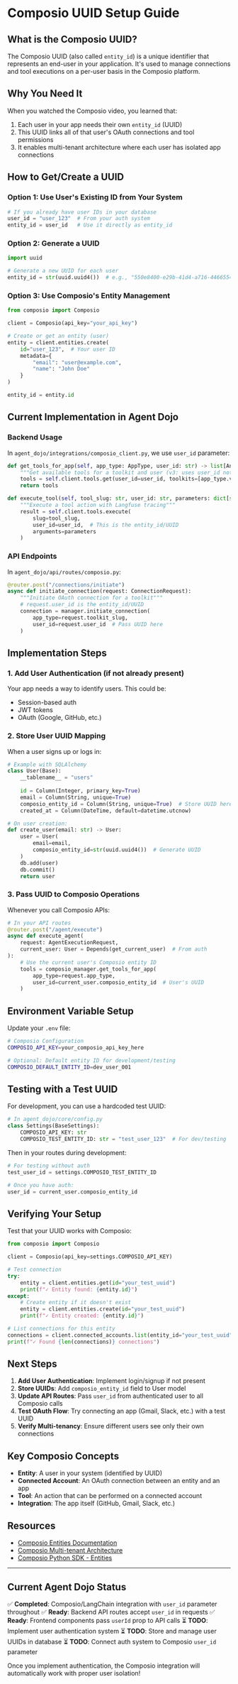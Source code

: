 # Composio UUID Setup Guide

## What is the Composio UUID?

The Composio UUID (also called `entity_id`) is a unique identifier that represents an end-user in your application. It's used to manage connections and tool executions on a per-user basis in the Composio platform.

## Why You Need It

When you watched the Composio video, you learned that:

1. Each user in your app needs their own `entity_id` (UUID)
2. This UUID links all of that user's OAuth connections and tool permissions
3. It enables multi-tenant architecture where each user has isolated app connections

## How to Get/Create a UUID

### Option 1: Use User's Existing ID from Your System

```python
# If you already have user IDs in your database
user_id = "user_123"  # From your auth system
entity_id = user_id   # Use it directly as entity_id
```

### Option 2: Generate a UUID

```python
import uuid

# Generate a new UUID for each user
entity_id = str(uuid.uuid4())  # e.g., "550e8400-e29b-41d4-a716-446655440000"
```

### Option 3: Use Composio's Entity Management

```python
from composio import Composio

client = Composio(api_key="your_api_key")

# Create or get an entity (user)
entity = client.entities.create(
    id="user_123",  # Your user ID
    metadata={
        "email": "user@example.com",
        "name": "John Doe"
    }
)

entity_id = entity.id
```

## Current Implementation in Agent Dojo

### Backend Usage

In `agent_dojo/integrations/composio_client.py`, we use `user_id` parameter:

```python
def get_tools_for_app(self, app_type: AppType, user_id: str) -> list[Any]:
    """Get available tools for a toolkit and user (v3: uses user_id not connection_id)"""
    tools = self.client.tools.get(user_id=user_id, toolkits=[app_type.value])
    return tools

def execute_tool(self, tool_slug: str, user_id: str, parameters: dict[str, Any]):
    """Execute a tool action with Langfuse tracing"""
    result = self.client.tools.execute(
        slug=tool_slug,
        user_id=user_id,  # This is the entity_id/UUID
        arguments=parameters
    )
```

### API Endpoints

In `agent_dojo/api/routes/composio.py`:

```python
@router.post("/connections/initiate")
async def initiate_connection(request: ConnectionRequest):
    """Initiate OAuth connection for a toolkit"""
    # request.user_id is the entity_id/UUID
    connection = manager.initiate_connection(
        app_type=request.toolkit_slug,
        user_id=request.user_id  # Pass UUID here
    )
```

## Implementation Steps

### 1. Add User Authentication (if not already present)

Your app needs a way to identify users. This could be:

- Session-based auth
- JWT tokens
- OAuth (Google, GitHub, etc.)

### 2. Store User UUID Mapping

When a user signs up or logs in:

```python
# Example with SQLAlchemy
class User(Base):
    __tablename__ = "users"
    
    id = Column(Integer, primary_key=True)
    email = Column(String, unique=True)
    composio_entity_id = Column(String, unique=True)  # Store UUID here
    created_at = Column(DateTime, default=datetime.utcnow)

# On user creation:
def create_user(email: str) -> User:
    user = User(
        email=email,
        composio_entity_id=str(uuid.uuid4())  # Generate UUID
    )
    db.add(user)
    db.commit()
    return user
```

### 3. Pass UUID to Composio Operations

Whenever you call Composio APIs:

```python
# In your API routes
@router.post("/agent/execute")
async def execute_agent(
    request: AgentExecutionRequest,
    current_user: User = Depends(get_current_user)  # From auth
):
    # Use the current user's Composio entity ID
    tools = composio_manager.get_tools_for_app(
        app_type=request.app_type,
        user_id=current_user.composio_entity_id  # User's UUID
    )
```

## Environment Variable Setup

Update your `.env` file:

```bash
# Composio Configuration
COMPOSIO_API_KEY=your_composio_api_key_here

# Optional: Default entity ID for development/testing
COMPOSIO_DEFAULT_ENTITY_ID=dev_user_001
```

## Testing with a Test UUID

For development, you can use a hardcoded test UUID:

```python
# In agent_dojo/core/config.py
class Settings(BaseSettings):
    COMPOSIO_API_KEY: str
    COMPOSIO_TEST_ENTITY_ID: str = "test_user_123"  # For dev/testing
```

Then in your routes during development:

```python
# For testing without auth
test_user_id = settings.COMPOSIO_TEST_ENTITY_ID

# Once you have auth:
user_id = current_user.composio_entity_id
```

## Verifying Your Setup

Test that your UUID works with Composio:

```python
from composio import Composio

client = Composio(api_key=settings.COMPOSIO_API_KEY)

# Test connection
try:
    entity = client.entities.get(id="your_test_uuid")
    print(f"✓ Entity found: {entity.id}")
except:
    # Create entity if it doesn't exist
    entity = client.entities.create(id="your_test_uuid")
    print(f"✓ Entity created: {entity.id}")

# List connections for this entity
connections = client.connected_accounts.list(entity_id="your_test_uuid")
print(f"✓ Found {len(connections)} connections")
```

## Next Steps

1. **Add User Authentication**: Implement login/signup if not present
2. **Store UUIDs**: Add `composio_entity_id` field to User model
3. **Update API Routes**: Pass `user_id` from authenticated user to all Composio calls
4. **Test OAuth Flow**: Try connecting an app (Gmail, Slack, etc.) with a test UUID
5. **Verify Multi-tenancy**: Ensure different users see only their own connections

## Key Composio Concepts

- **Entity**: A user in your system (identified by UUID)
- **Connected Account**: An OAuth connection between an entity and an app
- **Tool**: An action that can be performed on a connected account
- **Integration**: The app itself (GitHub, Gmail, Slack, etc.)

## Resources

- [Composio Entities Documentation](https://docs.composio.dev/patterns/auth/entities)
- [Composio Multi-tenant Architecture](https://docs.composio.dev/patterns/multi-tenant)
- [Composio Python SDK - Entities](https://docs.composio.dev/sdk/python/entities)

---

## Current Agent Dojo Status

✅ **Completed**: Composio/LangChain integration with `user_id` parameter throughout
✅ **Ready**: Backend API routes accept `user_id` in requests
✅ **Ready**: Frontend components pass `userId` prop to API calls
⏳ **TODO**: Implement user authentication system
⏳ **TODO**: Store and manage user UUIDs in database
⏳ **TODO**: Connect auth system to Composio `user_id` parameter

Once you implement authentication, the Composio integration will automatically work with proper user isolation!

